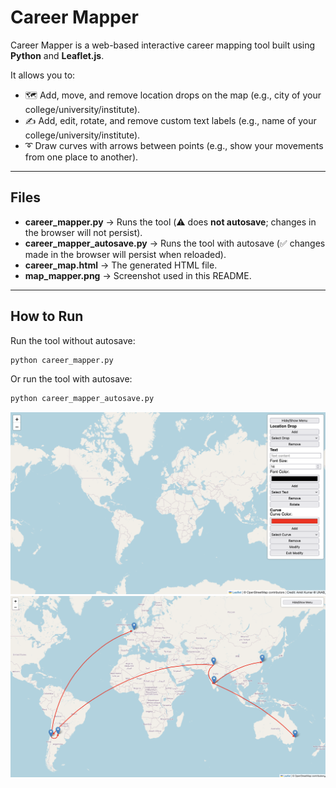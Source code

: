 # Career Mapper

Career Mapper is a web-based interactive career mapping tool built using **Python** and **Leaflet.js**.

It allows you to:
- 🗺️ Add, move, and remove location drops on the map (e.g., city of your college/university/institute).
- ✍️ Add, edit, rotate, and remove custom text labels (e.g., name of your college/university/institute).
- ➰ Draw curves with arrows between points (e.g., show your movements from one place to another).

---

## Files

- **career_mapper.py** → Runs the tool (⚠️ does **not autosave**; changes in the browser will not persist).
- **career_mapper_autosave.py** → Runs the tool with autosave (✅ changes made in the browser will persist when reloaded).
- **career_map.html** → The generated HTML file.
- **map_mapper.png** → Screenshot used in this README.

---

## How to Run

Run the tool without autosave:

```bash
python career_mapper.py
```

Or run the tool with autosave:

```bash
python career_mapper_autosave.py
```


<img src="career_mapper.png" alt="Career Mapper Screenshot 1" width="1000"/>

<img src="my_career_map.png" alt="Career Mapper Screenshot 2" width="1000"/>

